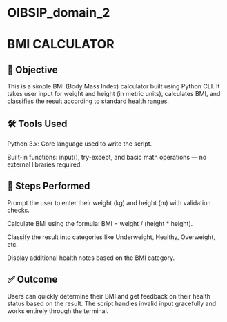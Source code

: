 # OIBSIP_domain_2

# BMI CALCULATOR 
## 🎯 Objective
This is a simple BMI (Body Mass Index) calculator built using Python CLI. It takes user input for weight and height (in metric units), calculates BMI, and classifies the result according to standard health ranges.

## 🛠️ Tools Used
Python 3.x: Core language used to write the script.

Built-in functions: input(), try-except, and basic math operations — no external libraries required.

## 🔄 Steps Performed
Prompt the user to enter their weight (kg) and height (m) with validation checks.

Calculate BMI using the formula: BMI = weight / (height * height).

Classify the result into categories like Underweight, Healthy, Overweight, etc.

Display additional health notes based on the BMI category.

## ✅ Outcome
Users can quickly determine their BMI and get feedback on their health status based on the result. The script handles invalid input gracefully and works entirely through the terminal.

